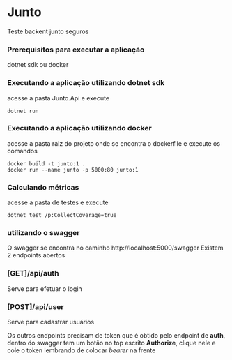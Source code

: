# Junto

Teste backent junto seguros

### Prerequisitos para executar a aplicação

dotnet sdk ou docker

### Executando a aplicação utilizando dotnet sdk

acesse a pasta Junto.Api e execute

```
dotnet run
```

### Executando a aplicação utilizando docker

acesse a pasta raiz do projeto onde se encontra o dockerfile e execute os comandos

```
docker build -t junto:1 .
docker run --name junto -p 5000:80 junto:1
```

### Calculando métricas

acesse a pasta de testes e execute

```
dotnet test /p:CollectCoverage=true
```

### utilizando o swagger

O swagger se encontra no caminho http://localhost:5000/swagger
Existem 2 endpoints abertos

### [GET]/api/auth
Serve para efetuar o login

### [POST]/api/user
Serve para cadastrar usuários

Os outros endpoints precisam de token que é obtido pelo endpoint de **auth**, dentro do swagger tem um botão no top escrito **Authorize**, clique nele e cole o token lembrando de colocar *bearer* na frente


